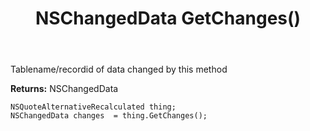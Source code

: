 ﻿---
uid: crmscript_ref_NSQuoteAlternativeRecalculated_GetChanges
title: NSChangedData GetChanges()
intellisense: NSQuoteAlternativeRecalculated.GetChanges
keywords: NSQuoteAlternativeRecalculated, GetChanges
so.topic: reference
---

Tablename/recordid of data changed by this method

**Returns:** NSChangedData


```crmscript
NSQuoteAlternativeRecalculated thing;
NSChangedData changes  = thing.GetChanges();
```


